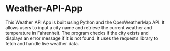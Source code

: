 # Weather-API-App
This Weather API App is built using Python and the OpenWeatherMap API. It allows users to input a city name and retrieve the current weather and temperature in Fahrenheit. The program checks if the city exists and displays an error message if it is not found. It uses the requests library to fetch and handle live weather data.
